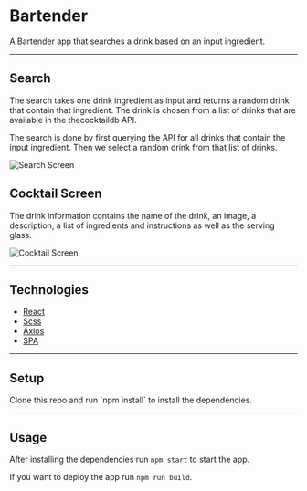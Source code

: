 <h1>Bartender</h1>

A Bartender app that searches a drink based on an input ingredient.

---

<h2>Search</h2>

The search takes one drink ingredient as input and returns a random drink that contain that ingredient. The drink is chosen from a list of drinks that are available in the thecocktaildb API.

The search is done by first querying the API for all drinks that contain the input ingredient. Then we select a random drink from that list of drinks.

![Search Screen](https://i.imgur.com/7vmQhgVh.png)

<h2>Cocktail Screen</h2>

The drink information contains the name of the drink, an image, a description, a list of ingredients and instructions as well as the serving glass.

![Cocktail Screen](https://i.imgur.com/RP3Z2GJh.png)

---

<h2>Technologies</h2>

- [React](https://facebook.github.io/react/)
- [Scss](http://sass-lang.com/)
- [Axios](https://www.npmjs.com/package/axios)
- [SPA](https://en.wikipedia.org/wiki/Single-page_application)

---

<h2>Setup</h2>
Clone this repo and run `npm install` to install the dependencies.

---

<h2>Usage</h2>

After installing the dependencies run `npm start` to start the app.

If you want to deploy the app run `npm run build`.
